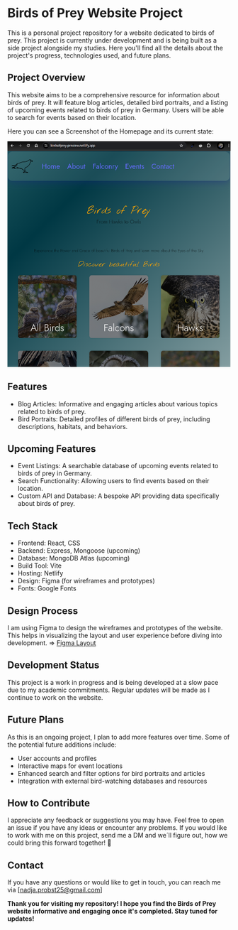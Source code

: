# Birds of Prey Website Project

This is a personal project repository for a website dedicated to birds of prey. 
This project is currently under development and is being built as a side project alongside my studies. 
Here you'll find all the details about the project's progress, technologies used, and future plans.

## Project Overview
This website aims to be a comprehensive resource for information about birds of prey. It will feature blog articles, detailed bird portraits, and a listing of upcoming events related to birds of prey in Germany. Users will be able to search for events based on their location.

Here you can see a Screenshot of the Homepage and its current state:

  <img src="./Screenshot from 2024-06-12 17-03-03.png">


## Features
* Blog Articles: Informative and engaging articles about various topics related to birds of prey.
* Bird Portraits: Detailed profiles of different birds of prey, including descriptions, habitats, and behaviors.

## Upcoming Features
* Event Listings: A searchable database of upcoming events related to birds of prey in Germany.
* Search Functionality: Allowing users to find events based on their location.
* Custom API and Database: A bespoke API providing data specifically about birds of prey.


## Tech Stack
* Frontend: React, CSS
* Backend: Express, Mongoose (upcoming)
* Database: MongoDB Atlas (upcoming)
* Build Tool: Vite
* Hosting: Netlify
* Design: Figma (for wireframes and prototypes)
* Fonts: Google Fonts

## Design Process
I am using Figma to design the wireframes and prototypes of the website. This helps in visualizing the layout and user experience before diving into development.
=> [Figma Layout](https://www.figma.com/design/p84BjPC44LqyofmyHNmwa4/Birds-of-Prey---Basic-Layout?node-id=1-2&t=hocG6TuZEYWXLXNQ-1)

## Development Status
This project is a work in progress and is being developed at a slow pace due to my academic commitments. Regular updates will be made as I continue to work on the website.

## Future Plans
As this is an ongoing project, I plan to add more features over time. Some of the potential future additions include:

* User accounts and profiles
* Interactive maps for event locations
* Enhanced search and filter options for bird portraits and articles
* Integration with external bird-watching databases and resources

## How to Contribute
I appreciate any feedback or suggestions you may have. Feel free to open an issue if you have any ideas or encounter any problems. If you would like to work with me on this project, send me a DM and we´ll figure out, how we could bring this forward together! 💪

## Contact
If you have any questions or would like to get in touch, you can reach me via [nadja.probst25@gmail.com]


**Thank you for visiting my repository! I hope you find the Birds of Prey website informative and engaging once it's completed. Stay tuned for updates!**






